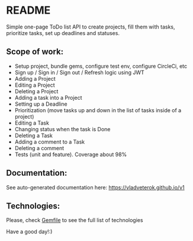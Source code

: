 # README

Simple one-page ToDo list API to create projects, fill them with tasks, prioritize tasks, set up deadlines and statuses.

## Scope of work:
* Setup project, bundle gems, configure test env, configure CircleCi, etc
* Sign up / Sign in / Sign out / Refresh logic using JWT
* Adding a Project 
* Editing a Project 
* Deleting a Project 
* Adding a task into a Project 
* Setting up a Deadline 
* Prioritization (move tasks up and down in the list of tasks inside of a project)
* Editing a Task 
* Changing status when the task is Done 
* Deleting a Task 
* Adding a comment to a Task 
* Deleting a comment
* Tests (unit and feature). Coverage about 98%

## Documentation:
See auto-generated documentation here: https://vladveterok.github.io/v1

## Technologies:
Please, check [Gemfile](https://github.com/vladveterok/todo-api/blob/main/Gemfile) to see the full list of technologies

Have a good day!:)
